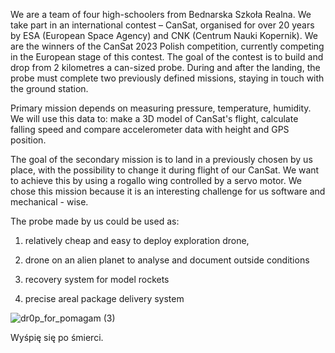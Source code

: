 We are a team of four high-schoolers from Bednarska Szkoła Realna. We take part in an international contest – CanSat, organised for over 20 years by ESA (European Space Agency) and CNK (Centrum Nauki Kopernik). We are the winners of the CanSat 2023 Polish competition, currently competing in the European stage of this contest. The goal of the contest is to build and drop from 2 kilometres a can-sized probe. During and after the landing, the probe must complete two previously defined missions, staying in touch with the ground station.

Primary mission depends on measuring pressure, temperature, humidity. We will use this data to: make a 3D model of CanSat's flight, calculate falling speed and compare accelerometer data with height and GPS position.

The goal of the secondary mission is to land in a previously chosen by us place, with the possibility to change it during flight of our CanSat. We want to achieve this by using a rogallo wing controlled by a servo motor. We chose this mission because it is an interesting challenge for us software and mechanical - wise.


The probe made by us could be used as:

1) relatively cheap and easy to deploy exploration drone,

2) drone on an alien planet to analyse and document outside conditions

3) recovery system for model rockets

4) precise areal package delivery system


![dr0p_for_pomagam (3)](https://user-images.githubusercontent.com/64161240/197849294-7d230bf2-6cb9-47b9-872d-0e271b2a48e1.png)

Wyśpię się po śmierci.
